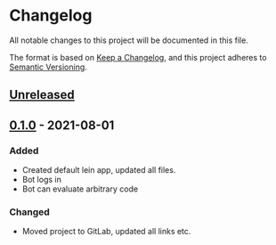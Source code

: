 # Changelog
All notable changes to this project will be documented in this file.

The format is based on [Keep a Changelog](https://keepachangelog.com/en/1.0.0/),
and this project adheres to [Semantic Versioning](https://semver.org/spec/v2.0.0.html).


## [Unreleased]

## [0.1.0] - 2021-08-01
### Added
- Created default lein app, updated all files.
- Bot logs in
- Bot can evaluate arbitrary code

### Changed
- Moved project to GitLab, updated all links etc.

[Unreleased]: https://gitlab.com/qanazoga/carlisle/-/compare/v0.1.0...main
[0.1.0]: https://gitlab.com/qanazoga/carlisle/-/tags/v0.1.0
